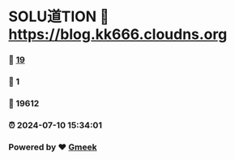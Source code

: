 # SOLU道TION :link: https://blog.kk666.cloudns.org 
### :page_facing_up: [19](https://blog.kk666.cloudns.org/tag.html) 
### :speech_balloon: 1 
### :hibiscus: 19612 
### :alarm_clock: 2024-07-10 15:34:01 
### Powered by :heart: [Gmeek](https://github.com/Meekdai/Gmeek)
